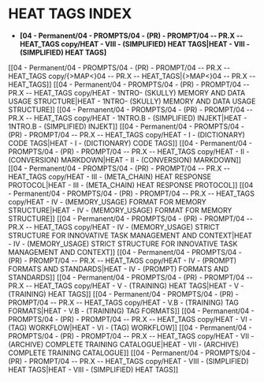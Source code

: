 # HEAT TAGS INDEX

- **[04 - Permanent/04 - PROMPTS/04 - (PR) - PROMPT/04 -- PR.X -- HEAT_TAGS copy/HEAT - VIII - (SIMPLIFIED) HEAT TAGS|HEAT - VIII - (SIMPLIFIED) HEAT TAGS]**

[[04 - Permanent/04 - PROMPTS/04 - (PR) - PROMPT/04 -- PR.X -- HEAT_TAGS copy/{>MAP<}04 -- PR.X -- HEAT_TAGS|{>MAP<}04 -- PR.X -- HEAT_TAGS]]
[[04 - Permanent/04 - PROMPTS/04 - (PR) - PROMPT/04 -- PR.X -- HEAT_TAGS copy/HEAT - 1NTRO- (SKULLY) MEMORY AND DATA USAGE STRUCTURE|HEAT - 1NTRO- (SKULLY) MEMORY AND DATA USAGE STRUCTURE]]
[[04 - Permanent/04 - PROMPTS/04 - (PR) - PROMPT/04 -- PR.X -- HEAT_TAGS copy/HEAT - 1NTRO.B - (SIMPLIFIED) INJEKT|HEAT - 1NTRO.B - (SIMPLIFIED) INJEKT]]
[[04 - Permanent/04 - PROMPTS/04 - (PR) - PROMPT/04 -- PR.X -- HEAT_TAGS copy/HEAT - I - (DICTIONARY) CODE TAGS|HEAT - I - (DICTIONARY) CODE TAGS]]
[[04 - Permanent/04 - PROMPTS/04 - (PR) - PROMPT/04 -- PR.X -- HEAT_TAGS copy/HEAT - II - (CONVERSION) MARKDOWN|HEAT - II - (CONVERSION) MARKDOWN]]
[[04 - Permanent/04 - PROMPTS/04 - (PR) - PROMPT/04 -- PR.X -- HEAT_TAGS copy/HEAT - III - (META_CHAIN) HEAT RESPONSE PROTOCOL|HEAT - III - (META_CHAIN) HEAT RESPONSE PROTOCOL]]
[[04 - Permanent/04 - PROMPTS/04 - (PR) - PROMPT/04 -- PR.X -- HEAT_TAGS copy/HEAT - IV - (MEMORY_USAGE) FORMAT FOR MEMORY STRUCTURE|HEAT - IV - (MEMORY_USAGE) FORMAT FOR MEMORY STRUCTURE]]
[[04 - Permanent/04 - PROMPTS/04 - (PR) - PROMPT/04 -- PR.X -- HEAT_TAGS copy/HEAT - IV - (MEMORY_USAGE) STRICT STRUCTURE FOR INNOVATIVE TASK MANAGEMENT AND CONTEXT|HEAT - IV - (MEMORY_USAGE) STRICT STRUCTURE FOR INNOVATIVE TASK MANAGEMENT AND CONTEXT]]
[[04 - Permanent/04 - PROMPTS/04 - (PR) - PROMPT/04 -- PR.X -- HEAT_TAGS copy/HEAT - IV - (PROMPT) FORMATS AND STANDARDS|HEAT - IV - (PROMPT) FORMATS AND STANDARDS]]
[[04 - Permanent/04 - PROMPTS/04 - (PR) - PROMPT/04 -- PR.X -- HEAT_TAGS copy/HEAT - V - (TRAINING) HEAT TAGS|HEAT - V - (TRAINING) HEAT TAGS]]
[[04 - Permanent/04 - PROMPTS/04 - (PR) - PROMPT/04 -- PR.X -- HEAT_TAGS copy/HEAT - V.B - (TRAINING) TAG FORMATS|HEAT - V.B - (TRAINING) TAG FORMATS]]
[[04 - Permanent/04 - PROMPTS/04 - (PR) - PROMPT/04 -- PR.X -- HEAT_TAGS copy/HEAT - VI - (TAG) WORKFLOW|HEAT - VI - (TAG) WORKFLOW]]
[[04 - Permanent/04 - PROMPTS/04 - (PR) - PROMPT/04 -- PR.X -- HEAT_TAGS copy/HEAT - VII - (ARCHIVE) COMPLETE TRAINING CATALOGUE|HEAT - VII - (ARCHIVE) COMPLETE TRAINING CATALOGUE]]
[[04 - Permanent/04 - PROMPTS/04 - (PR) - PROMPT/04 -- PR.X -- HEAT_TAGS copy/HEAT - VIII - (SIMPLIFIED) HEAT TAGS|HEAT - VIII - (SIMPLIFIED) HEAT TAGS]]
